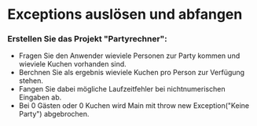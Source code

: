﻿# Exceptions auslösen und abfangen

### Erstellen Sie das Projekt "Partyrechner":

- Fragen Sie den Anwender wieviele Personen zur Party kommen und wieviele Kuchen vorhanden sind.
- Berchnen Sie als ergebnis wieviele Kuchen pro Person zur Verfügung stehen.
- Fangen Sie dabei mögliche Laufzeitfehler bei nichtnumerischen Eingaben ab.
- Bei 0 Gästen oder 0 Kuchen wird Main mit throw new Exception("Keine Party") abgebrochen.


